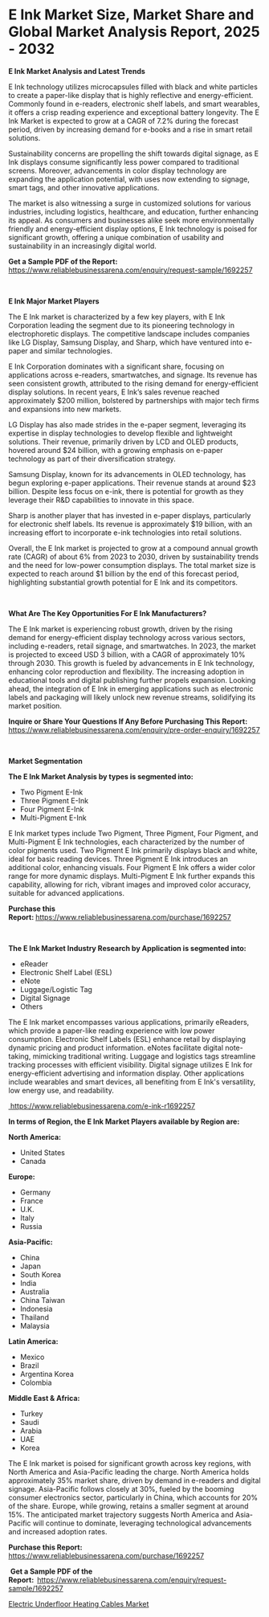 <p><h1>E Ink Market Size, Market Share and Global Market Analysis Report, 2025 - 2032</h1></p><p><strong>E Ink Market Analysis and Latest Trends</strong></p>
<p><p>E Ink technology utilizes microcapsules filled with black and white particles to create a paper-like display that is highly reflective and energy-efficient. Commonly found in e-readers, electronic shelf labels, and smart wearables, it offers a crisp reading experience and exceptional battery longevity. The E Ink Market is expected to grow at a CAGR of 7.2% during the forecast period, driven by increasing demand for e-books and a rise in smart retail solutions. </p><p>Sustainability concerns are propelling the shift towards digital signage, as E Ink displays consume significantly less power compared to traditional screens. Moreover, advancements in color display technology are expanding the application potential, with uses now extending to signage, smart tags, and other innovative applications. </p><p>The market is also witnessing a surge in customized solutions for various industries, including logistics, healthcare, and education, further enhancing its appeal. As consumers and businesses alike seek more environmentally friendly and energy-efficient display options, E Ink technology is poised for significant growth, offering a unique combination of usability and sustainability in an increasingly digital world.</p></p>
<p><strong>Get a Sample PDF of the Report:&nbsp;</strong> <a href="https://www.reliablebusinessarena.com/enquiry/request-sample/1692257?utm_campaign=2793&utm_medium=2&utm_source=Github&utm_content=ia&utm_term=02042025&utm_id=e-ink">https://www.reliablebusinessarena.com/enquiry/request-sample/1692257</a></p>
<p>&nbsp;</p>
<p><strong>E Ink Major Market Players</strong></p>
<p><p>The E Ink market is characterized by a few key players, with E Ink Corporation leading the segment due to its pioneering technology in electrophoretic displays. The competitive landscape includes companies like LG Display, Samsung Display, and Sharp, which have ventured into e-paper and similar technologies.</p><p>E Ink Corporation dominates with a significant share, focusing on applications across e-readers, smartwatches, and signage. Its revenue has seen consistent growth, attributed to the rising demand for energy-efficient display solutions. In recent years, E Ink’s sales revenue reached approximately $200 million, bolstered by partnerships with major tech firms and expansions into new markets.</p><p>LG Display has also made strides in the e-paper segment, leveraging its expertise in display technologies to develop flexible and lightweight solutions. Their revenue, primarily driven by LCD and OLED products, hovered around $24 billion, with a growing emphasis on e-paper technology as part of their diversification strategy.</p><p>Samsung Display, known for its advancements in OLED technology, has begun exploring e-paper applications. Their revenue stands at around $23 billion. Despite less focus on e-ink, there is potential for growth as they leverage their R&D capabilities to innovate in this space.</p><p>Sharp is another player that has invested in e-paper displays, particularly for electronic shelf labels. Its revenue is approximately $19 billion, with an increasing effort to incorporate e-ink technologies into retail solutions.</p><p>Overall, the E Ink market is projected to grow at a compound annual growth rate (CAGR) of about 6% from 2023 to 2030, driven by sustainability trends and the need for low-power consumption displays. The total market size is expected to reach around $1 billion by the end of this forecast period, highlighting substantial growth potential for E Ink and its competitors.</p></p>
<p>&nbsp;</p>
<p><strong>What Are The Key Opportunities For E Ink Manufacturers?</strong></p>
<p><p>The E Ink market is experiencing robust growth, driven by the rising demand for energy-efficient display technology across various sectors, including e-readers, retail signage, and smartwatches. In 2023, the market is projected to exceed USD 3 billion, with a CAGR of approximately 10% through 2030. This growth is fueled by advancements in E Ink technology, enhancing color reproduction and flexibility. The increasing adoption in educational tools and digital publishing further propels expansion. Looking ahead, the integration of E Ink in emerging applications such as electronic labels and packaging will likely unlock new revenue streams, solidifying its market position.</p></p>
<p><strong>Inquire or Share Your Questions If Any Before Purchasing This Report:</strong> <a href="https://www.reliablebusinessarena.com/enquiry/pre-order-enquiry/1692257?utm_campaign=2793&utm_medium=2&utm_source=Github&utm_content=ia&utm_term=02042025&utm_id=e-ink">https://www.reliablebusinessarena.com/enquiry/pre-order-enquiry/1692257</a></p>
<p>&nbsp;</p>
<p><strong>Market Segmentation</strong></p>
<p><strong>The E Ink Market Analysis by types is segmented into:</strong></p>
<p><ul><li>Two Pigment E-Ink</li><li>Three Pigment E-Ink</li><li>Four Pigment E-Ink</li><li>Multi-Pigment E-Ink</li></ul></p>
<p><p>E Ink market types include Two Pigment, Three Pigment, Four Pigment, and Multi-Pigment E Ink technologies, each characterized by the number of color pigments used. Two Pigment E Ink primarily displays black and white, ideal for basic reading devices. Three Pigment E Ink introduces an additional color, enhancing visuals. Four Pigment E Ink offers a wider color range for more dynamic displays. Multi-Pigment E Ink further expands this capability, allowing for rich, vibrant images and improved color accuracy, suitable for advanced applications.</p></p>
<p><strong>Purchase this Report:&nbsp;</strong><a href="https://www.reliablebusinessarena.com/purchase/1692257?utm_campaign=2793&utm_medium=2&utm_source=Github&utm_content=ia&utm_term=02042025&utm_id=e-ink">https://www.reliablebusinessarena.com/purchase/1692257</a></p>
<p>&nbsp;</p>
<p><strong>The E Ink Market Industry Research by Application is segmented into:</strong></p>
<p><ul><li>eReader</li><li>Electronic Shelf Label (ESL)</li><li>eNote</li><li>Luggage/Logistic Tag</li><li>Digital Signage</li><li>Others</li></ul></p>
<p><p>The E Ink market encompasses various applications, primarily eReaders, which provide a paper-like reading experience with low power consumption. Electronic Shelf Labels (ESL) enhance retail by displaying dynamic pricing and product information. eNotes facilitate digital note-taking, mimicking traditional writing. Luggage and logistics tags streamline tracking processes with efficient visibility. Digital signage utilizes E Ink for energy-efficient advertising and information display. Other applications include wearables and smart devices, all benefiting from E Ink's versatility, low energy use, and readability.</p></p>
<p><a href="https://www.reliablebusinessarena.com/e-ink-r1692257?utm_campaign=2793&utm_medium=2&utm_source=Github&utm_content=ia&utm_term=02042025&utm_id=e-ink">&nbsp;https://www.reliablebusinessarena.com/e-ink-r1692257</a></p>
<p><strong>In terms of Region, the E Ink Market Players available by Region are:</strong></p>
<p>
    <p> <strong> North America: </strong>
        <ul>
            <li>United States</li>
            <li>Canada</li>
        </ul>
        </p> 
    <p> <strong> Europe: </strong>
        <ul>
            <li>Germany</li>
            <li>France</li>
            <li>U.K.</li>
            <li>Italy</li>
            <li>Russia</li>
        </ul>
        </p> 
    <p> <strong> Asia-Pacific: </strong>
        <ul>
            <li>China</li>
            <li>Japan</li>
            <li>South Korea</li>
            <li>India</li>
            <li>Australia</li>
            <li>China Taiwan</li>
            <li>Indonesia</li>
            <li>Thailand</li>
            <li>Malaysia</li>
        </ul>
        </p> 
    <p> <strong> Latin America: </strong>
        <ul>
            <li>Mexico</li>
            <li>Brazil</li>
            <li>Argentina Korea</li>
            <li>Colombia</li>
        </ul>
        </p> 
    <p> <strong> Middle East & Africa: </strong>
        <ul>
            <li>Turkey</li>
            <li>Saudi</li>
            <li>Arabia</li>
            <li>UAE</li>
            <li>Korea</li>
        </ul>
    </p>
    </p>
<p><p>The E Ink market is poised for significant growth across key regions, with North America and Asia-Pacific leading the charge. North America holds approximately 35% market share, driven by demand in e-readers and digital signage. Asia-Pacific follows closely at 30%, fueled by the booming consumer electronics sector, particularly in China, which accounts for 20% of the share. Europe, while growing, retains a smaller segment at around 15%. The anticipated market trajectory suggests North America and Asia-Pacific will continue to dominate, leveraging technological advancements and increased adoption rates.</p></p>
<p><strong>Purchase this Report: </strong><a href="https://www.reliablebusinessarena.com/purchase/1692257?utm_campaign=2793&utm_medium=2&utm_source=Github&utm_content=ia&utm_term=02042025&utm_id=e-ink">https://www.reliablebusinessarena.com/purchase/1692257</a></p>
<p>&nbsp;<strong>Get a Sample PDF of the Report:&nbsp;&nbsp;</strong><a href="https://www.reliablebusinessarena.com/enquiry/request-sample/1692257?utm_campaign=2793&utm_medium=2&utm_source=Github&utm_content=ia&utm_term=02042025&utm_id=e-ink">https://www.reliablebusinessarena.com/enquiry/request-sample/1692257</a></p>
<p><strong></strong></p>
<p><p><a href="https://github.com/berbelsagwan/Market-Research-Report-List-1/blob/main/electric-underfloor-heating-cables-market.md?utm_campaign=2793&utm_medium=2&utm_source=Github&utm_content=ia&utm_term=02042025&utm_id=e-ink">Electric Underfloor Heating Cables Market</a></p></p>